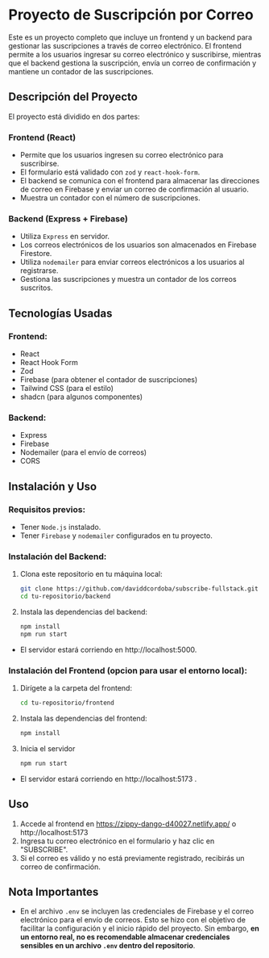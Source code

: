 # Proyecto de Suscripción por Correo

Este es un proyecto completo que incluye un frontend y un backend para gestionar las suscripciones a través de correo electrónico. El frontend permite a los usuarios ingresar su correo electrónico y suscribirse, mientras que el backend gestiona la suscripción, envía un correo de confirmación y mantiene un contador de las suscripciones.

## Descripción del Proyecto

El proyecto está dividido en dos partes:

### Frontend (React)
- Permite que los usuarios ingresen su correo electrónico para suscribirse.
- El formulario está validado con `zod` y `react-hook-form`.
- El backend se comunica con el frontend para almacenar las direcciones de correo en Firebase y enviar un correo de confirmación al usuario.
- Muestra un contador con el número de suscripciones.

### Backend (Express + Firebase)
- Utiliza `Express` en servidor.
- Los correos electrónicos de los usuarios son almacenados en Firebase Firestore.
- Utiliza `nodemailer` para enviar correos electrónicos a los usuarios al registrarse.
- Gestiona las suscripciones y muestra un contador de los correos suscritos.

## Tecnologías Usadas

### Frontend:
- React
- React Hook Form
- Zod
- Firebase (para obtener el contador de suscripciones)
- Tailwind CSS (para el estilo)
- shadcn (para algunos componentes)

### Backend:
- Express
- Firebase
- Nodemailer (para el envío de correos)
- CORS

## Instalación y Uso

### Requisitos previos:
- Tener `Node.js` instalado.
- Tener `Firebase` y `nodemailer` configurados en tu proyecto.

### Instalación del Backend:

1. Clona este repositorio en tu máquina local:
   ```bash
   git clone https://github.com/daviddcordoba/subscribe-fullstack.git
   cd tu-repositorio/backend
2. Instala las dependencias del backend:
   ```bash
   npm install
   npm run start
- El servidor estará corriendo en http://localhost:5000.

### Instalación del Frontend (opcion para usar el entorno local):

1. Dirígete a la carpeta del frontend:
   ```bash
   cd tu-repositorio/frontend
2. Instala las dependencias del frontend:
   ```bash
   npm install
3. Inicia el servidor
   ```bash
   npm run start

- El servidor estará corriendo en http://localhost:5173 .

## Uso
1. Accede al frontend en https://zippy-dango-d40027.netlify.app/ o http://localhost:5173
2. Ingresa tu correo electrónico en el formulario y haz clic en "SUBSCRIBE".
3. Si el correo es válido y no está previamente registrado, recibirás un correo de confirmación.

## Nota Importantes

- En el archivo `.env` se incluyen las credenciales de Firebase y el correo electrónico para el envío de correos. Esto se hizo con el objetivo de facilitar la configuración y el inicio rápido del proyecto. Sin embargo, **en un entorno real, no es recomendable almacenar credenciales sensibles en un archivo `.env` dentro del repositorio**.

